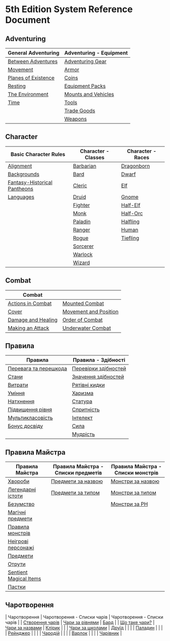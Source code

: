 # 5th Edition System Reference Document

## Adventuring

| General Adventuring                                        | Adventuring - Equipment                                              |
|------------------------------------------------------------|----------------------------------------------------------------------|
| [Between Adventures](./adventuring/between_adventures.md)   | [Adventuring Gear](./adventuring/equipment/adventuring_gear.md)       |
| [Movement](./adventuring/movement.md)                       | [Armor](./adventuring/equipment/armor.md)                             |
| [Planes of Existence](./adventuring/planes_of_existence.md) | [Coins](./adventuring/equipment/coins.md)                             |
| [Resting](./adventuring/resting.md)                         | [Equipment Packs](./adventuring/equipment/equipment_packs.md)         |
| [The Environment](./adventuring/the_environment.md)         | [Mounts and Vehicles](./adventuring/equipment/mounts_and_vehicles.md) |
| [Time](./adventuring/time.md)                               | [Tools](./adventuring/equipment/tools.md)                             |
|                                                            | [Trade Goods](./adventuring/equipment/trade_goods.md)                 |
|                                                            | [Weapons](./adventuring/equipment/weapons.md)                         |


## Character
| Basic Character Rules                                                      | Character - Classes                          | Character - Races                            |
|----------------------------------------------------------------------------|----------------------------------------------|----------------------------------------------|
| [Alignment](./character/alignment.md)                                       | [Barbarian](./character/classes/barbarian.md) | [Dragonborn](./character/races/dragonborn.md) |
| [Backgrounds](./character/backgrounds.md)                                   | [Bard](./character/classes/bard.md)           | [Dwarf](./character/races/dwarf.md)           |
| [Fantasy-Historical Pantheons](./character/fantasy-historical_pantheons.md) | [Cleric](./character/classes/cleric.md)       | [Elf](./character/races/elf.md)               |
| [Languages](./character/languages.md)                                       | [Druid](./character/classes/druid.md)         | [Gnome](./character/races/gnome.md)           |
|                                                                            | [Fighter](./character/classes/fighter.md)     | [Half-Elf](./character/races/half-elf.md)     |
|                                                                            | [Monk](./character/classes/monk.md)           | [Half-Orc](./character/races/half-orc.md)     |
|                                                                            | [Paladin](./character/classes/paladin.md)     | [Halfling](./character/races/halfling.md)     |
|                                                                            | [Ranger](./character/classes/ranger.md)       | [Human](./character/races/human.md)           |
|                                                                            | [Rogue](./character/classes/rogue.md)         | [Tiefling](./character/races/tiefling.md)     |
|                                                                            | [Sorcerer](./character/classes/sorcerer.md)   |                                              |
|                                                                            | [Warlock](./character/classes/warlock.md)     |                                              |
|                                                                            | [Wizard](./character/classes/wizard.md)       |                                              |

## Combat
| Combat                                              |                                                           |
|-----------------------------------------------------|-----------------------------------------------------------|
| [Actions in Combat](./combat/actions_in_combat.md)   | [Mounted Combat](./combat/mounted_combat.md)               |
| [Cover](./combat/cover.md)                           | [Movement and Position](./combat/movement_and_position.md) |
| [Damage and Healing](./combat/damage_and_healing.md) | [Order of Combat](./combat/order_of_combat.md)             |
| [Making an Attack](./combat/making_an_attack.md)     | [Underwater Combat](./combat/underwater_combat.md)         |

## Правила
| Правила                                                              | Правила - Здібності                                   |
|--------------------------------------------------------------------|------------------------------------------------------|
| [Перевага та перешкода](./rules/advantage_and_disadvantage.md) | [Перевірки здібностей](./rules/abilities/ability_checks.md) |
| [Стани](./rules/conditions.md)                                 | [Значення здібностей](./rules/abilities/ability_scores.md) |
| [Витрати](./rules/expenses.md)                                     | [Рятівні кидки](./rules/abilities/saving_throws.md)   |
| [Уміння](./rules/feats.md)                                           | [Харизма](./rules/abilities/charisma.md)             |
| [Натхнення](./rules/inspiration.md)                               | [Статура](./rules/abilities/constitution.md)     |
| [Підвищення рівня](./rules/leveling_up.md)                               | [Спритність](./rules/abilities/dexterity.md)           |
| [Мультикласовість](./rules/multiclassing.md)                           | [Інтелект](./rules/abilities/intelligence.md)     |
| [Бонус досвіду](./rules/proficiency_bonus.md)                   | [Сила](./rules/abilities/strength.md)             |
|                                                                    | [Мудрість](./rules/abilities/wisdom.md)                 |


## Правила Майстра
| Правила Майстра                                                             | Правила Майстра - Списки предметів                                         | Правила Майстра - Списки монстрів                                                |
|----------------------------------------------------------------------|------------------------------------------------------------------------|---------------------------------------------------------------------------|
| [Хвороби](./gamemaster_rules/diseases.md)                            | [Предмети за назвою](./gamemaster_rules/magic_item_indexes/items_by_name.md) | [Монстри за назвою](./gamemaster_rules/monster_indexes/monsters_by_name.md) |
| [Легендарні істоти](./gamemaster_rules/legendary_creatures.md)      | [Предмети за типом](./gamemaster_rules/magic_item_indexes/items_by_type.md) | [Монстри за типом](./gamemaster_rules/monster_indexes/monsters_by_type.md) |
| [Безумство](./gamemaster_rules/madness.md)                              |                                                                        | [Монстри за РН](./gamemaster_rules/monster_indexes/monsters_by_cr.md)     |
| [Магічні предмети](./gamemaster_rules/magic_items.md)                      |                                                                        |                                                                           |
| [Правила монстрів](./gamemaster_rules/monster_rules.md)                            |                                                                        |                                                                           |
| [Неігрові персонажі](./gamemaster_rules/nonplayer_characters.md)    |                                                                        |                                                                           |
| [Предмети](./gamemaster_rules/objects.md)                              |                                                                        |                                                                           |
| [Отрути](./gamemaster_rules/poisons.md)                              |                                                                        |                                                                           |
| [Sentient Magical Items](./gamemaster_rules/sentient_magical_items.md)|                                                                        |                                                                           |
| [Пастки](./gamemaster_rules/traps.md)                                  |                                                                        |                                                                           |

## Чаротворення
| Чаротворення                                        | Чаротворення - Списки чарів                                        | Чаротворення - Списки чарів                               |
| [Створення чарів](./spellcasting/casting_a_spell.md)  | [Чари за рівнями](./spellcasting/spell_indexes/spells_by_level.md)   | [Бард](./spellcasting/spell_lists/bard_spells.md)         |
| [Що таке чари?](./spellcasting/what_is_a_spell.md) | [Чари за назвами](./spellcasting/spell_indexes/spells_by_name.md)     | [Клірик](./spellcasting/spell_lists/cleric_spells.md)     |
|                                                      | [Чари за школами](./spellcasting/spell_indexes/spells_by_school.md) | [Друїд](./spellcasting/spell_lists/druid_spells.md)       |
|                                                      |                                                                     | [Паладин](./spellcasting/spell_lists/paladin_spells.md)   |
|                                                      |                                                                     | [Рейнджер](./spellcasting/spell_lists/ranger_spells.md)     |
|                                                      |                                                                     | [Чародій](./spellcasting/spell_lists/sorcerer_spells.md) |
|                                                      |                                                                     | [Варлок](./spellcasting/spell_lists/warlock_spells.md)   |
|                                                      |                                                                     | [Чарівник](./spellcasting/spell_lists/wizard_spells.md)     |
